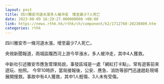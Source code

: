 ```yaml
---
layout: post
title: 四川雅安河道水漲多人被沖走　增至最少7人死亡
date: 2023-08-09 16:29:27.000000000 +08:00
link: https://news.rthk.hk/rthk/ch/component/k2/1712760-20230809.htm
categories: rthk
---
```


四川雅安市一條河道水漲，增至最少7人死亡。

央視新聞報道，雨城區隴西河上游今早漲水，多人被沖走，其中4人獲救。

中新社引述雅安市應急管理局說，事發區域是一處「網紅打卡點」，常有遊客前來遊玩、拍照。 今早10時許，當局接報後，公安、應急、消防等部門迅速趕赴現場展開搜救。事故中有4人獲救，其中1人輕傷、3人未有受傷。
